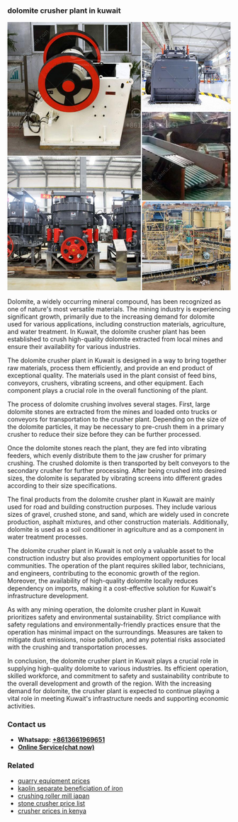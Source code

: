 <h3>dolomite crusher plant in kuwait</h3><img src='1706755738.jpg' alt=''><p>Dolomite, a widely occurring mineral compound, has been recognized as one of nature's most versatile materials. The mining industry is experiencing significant growth, primarily due to the increasing demand for dolomite used for various applications, including construction materials, agriculture, and water treatment. In Kuwait, the dolomite crusher plant has been established to crush high-quality dolomite extracted from local mines and ensure their availability for various industries.</p><p>The dolomite crusher plant in Kuwait is designed in a way to bring together raw materials, process them efficiently, and provide an end product of exceptional quality. The materials used in the plant consist of feed bins, conveyors, crushers, vibrating screens, and other equipment. Each component plays a crucial role in the overall functioning of the plant.</p><p>The process of dolomite crushing involves several stages. First, large dolomite stones are extracted from the mines and loaded onto trucks or conveyors for transportation to the crusher plant. Depending on the size of the dolomite particles, it may be necessary to pre-crush them in a primary crusher to reduce their size before they can be further processed.</p><p>Once the dolomite stones reach the plant, they are fed into vibrating feeders, which evenly distribute them to the jaw crusher for primary crushing. The crushed dolomite is then transported by belt conveyors to the secondary crusher for further processing. After being crushed into desired sizes, the dolomite is separated by vibrating screens into different grades according to their size specifications.</p><p>The final products from the dolomite crusher plant in Kuwait are mainly used for road and building construction purposes. They include various sizes of gravel, crushed stone, and sand, which are widely used in concrete production, asphalt mixtures, and other construction materials. Additionally, dolomite is used as a soil conditioner in agriculture and as a component in water treatment processes.</p><p>The dolomite crusher plant in Kuwait is not only a valuable asset to the construction industry but also provides employment opportunities for local communities. The operation of the plant requires skilled labor, technicians, and engineers, contributing to the economic growth of the region. Moreover, the availability of high-quality dolomite locally reduces dependency on imports, making it a cost-effective solution for Kuwait's infrastructure development.</p><p>As with any mining operation, the dolomite crusher plant in Kuwait prioritizes safety and environmental sustainability. Strict compliance with safety regulations and environmentally-friendly practices ensure that the operation has minimal impact on the surroundings. Measures are taken to mitigate dust emissions, noise pollution, and any potential risks associated with the crushing and transportation processes.</p><p>In conclusion, the dolomite crusher plant in Kuwait plays a crucial role in supplying high-quality dolomite to various industries. Its efficient operation, skilled workforce, and commitment to safety and sustainability contribute to the overall development and growth of the region. With the increasing demand for dolomite, the crusher plant is expected to continue playing a vital role in meeting Kuwait's infrastructure needs and supporting economic activities.</p><h3>Contact us</h3><ul><li><strong>Whatsapp:&nbsp;<a href="https://wa.me/8613661969651">+8613661969651</a></strong></li><li><a href="https://swt.shibang-china.com/?git&amp;zhl&amp;dolomite crusher plant in kuwait"><strong>Online Service(chat now)</strong></a></li></ul><h3>Related</h3><ul><li><a href='quarry equipment prices.md'>quarry equipment prices</a></li><li><a href='kaolin separate beneficiation of iron.md'>kaolin separate beneficiation of iron</a></li><li><a href='crushing roller mill japan.md'>crushing roller mill japan</a></li><li><a href='stone crusher price list.md'>stone crusher price list</a></li><li><a href='crusher prices in kenya.md'>crusher prices in kenya</a></li></ul>